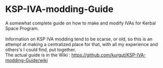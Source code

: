 # KSP-IVA-modding-Guide
A somewhat complete guide on how to make and modify IVAs for Kerbal Space Program.  
<br/>
Information on KSP IVA modding tend to be scarse, or old, so this is an attempt at making a centralized place for that, with all my experience and others's I could find, put together.  
The actual guide is in the Wiki : https://github.com/kurgut/KSP-IVA-modding-Guide/wiki
